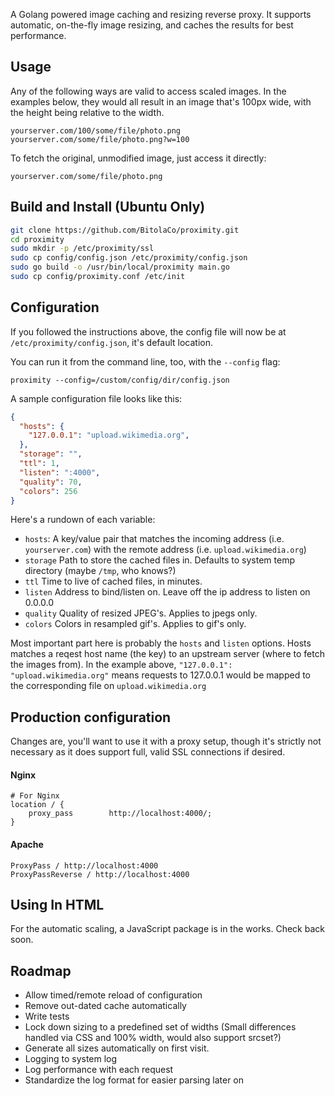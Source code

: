 A Golang powered image caching and resizing reverse proxy.
It supports automatic, on-the-fly image resizing, and caches the results 
for best performance.

## Usage

Any of the following ways are valid to access scaled images. In the examples
below, they would all result in an image that's 100px wide, with the height
being relative to the width.

`yourserver.com/100/some/file/photo.png`
`yourserver.com/some/file/photo.png?w=100`

To fetch the original, unmodified image, just access it directly:

`yourserver.com/some/file/photo.png `

## Build and Install (Ubuntu Only)

```sh
git clone https://github.com/BitolaCo/proximity.git
cd proximity
sudo mkdir -p /etc/proximity/ssl
sudo cp config/config.json /etc/proximity/config.json
sudo go build -o /usr/bin/local/proximity main.go
sudo cp config/proximity.conf /etc/init
```

## Configuration

If you followed the instructions above, the config file
will now be at `/etc/proximity/config.json`, it's default location.

You can run it from the command line, too, with the `--config` flag:

`proximity --config=/custom/config/dir/config.json`

A sample configuration file looks like this:

```json
{
  "hosts": {
    "127.0.0.1": "upload.wikimedia.org",
  },
  "storage": "",
  "ttl": 1,
  "listen": ":4000",
  "quality": 70, 
  "colors": 256
}
```

Here's a rundown of each variable:

- `hosts`: A key/value pair that matches the incoming address (i.e. `yourserver.com`) with the remote address (i.e. `upload.wikimedia.org`)
- `storage` Path to store the cached files in. Defaults to system temp directory (maybe `/tmp`, who knows?)
- `ttl` Time to live of cached files, in minutes.
- `listen` Address to bind/listen on. Leave off the ip address to listen on 0.0.0.0
- `quality` Quality of resized JPEG's. Applies to jpegs only.
- `colors` Colors in resampled gif's. Applies to gif's only.


Most important part here is probably the `hosts` and `listen` options.
Hosts matches a reqest host name (the key) to an upstream server (where to fetch the images from).
In the example above, `"127.0.0.1": "upload.wikimedia.org"` means requests to 127.0.0.1 would be
mapped to the corresponding file on `upload.wikimedia.org`

## Production configuration

Changes are, you'll want to use it with a proxy setup, though it's strictly not necessary as
it does support full, valid SSL connections if desired.

#### Nginx

```
# For Nginx
location / {
    proxy_pass        http://localhost:4000/;
}
```

#### Apache
```
ProxyPass / http://localhost:4000
ProxyPassReverse / http://localhost:4000
```

## Using In HTML

For the automatic scaling, a JavaScript package is in the works. Check back soon.

## Roadmap

- Allow timed/remote reload of configuration
- Remove out-dated cache automatically
- Write tests
- Lock down sizing to a predefined set of widths (Small differences handled via CSS and 100% width, would also support srcset?)
- Generate all sizes automatically on first visit.
- Logging to system log
- Log performance with each request
- Standardize the log format for easier parsing later on